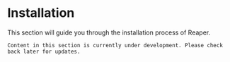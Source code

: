 # Installation

This section will guide you through the installation process of Reaper.

```admonish
Content in this section is currently under development. Please check back later for updates.
```
